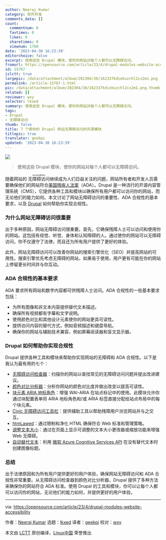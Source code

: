 ```yaml
---
author: Neeraj Kumar
category: 软件开发
comments_data: []
count:
  commentnum: 0
  favtimes: 0
  likes: 0
  sharetimes: 0
  viewnum: 1760
date: '2023-04-30 16:23:39'
editorchoice: false
excerpt: 使用这些 Drupal 模块，使你的网站对每个人都可以无障碍访问。
fromurl: https://opensource.com/article/23/4/drupal-modules-website-accessibility
id: 15767
islctt: true
largepic: /data/attachment/album/202304/30/162337kdiekuzchl2cx2m1.png
permalink: /article-15767-1.html
pic: /data/attachment/album/202304/30/162337kdiekuzchl2cx2m1.png.thumb.jpg
related: []
reviewer: wxy
selector: lkxed
summary: 使用这些 Drupal 模块，使你的网站对每个人都可以无障碍访问。
tags:
- Drupal
- 无障碍访问
thumb: false
title: 7 个使你的 Drupal 网站无障碍访问的开源模块
titlepic: true
translator: geekpi
updated: '2023-04-30 16:23:39'
---
```


![](/data/attachment/album/202304/30/162337kdiekuzchl2cx2m1.png)



> 
> 使用这些 Drupal 模块，使你的网站对每个人都可以无障碍访问。
> 
> 
> 


随着网站的 <ruby> 无障碍访问 <rt>  accessibility </rt></ruby> 继续成为人们日益关注的问题，网站所有者和开发人员需要确保他们的网站符合[美国残疾人法案](https://www.dol.gov/general/topic/disability/ada)（ADA）。Drupal 是一种流行的开源内容管理系统（CMS），它提供各种工具和模块以确保所有用户都可以访问你的网站，而无论他们的能力如何。本文讨论了网站无障碍访问的重要性、ADA 合规性的基本要求，以及 [Drupal](https://opensource.com/article/23/3/create-accessible-websites-drupal) 如何帮助你实现合规性。


### 为什么网站无障碍访问很重要


出于多种原因，网站无障碍访问很重要。首先，它确保残障人士可以访问和使用你的网站。这包括有视觉、听觉、身体和认知障碍的人。通过使你的网站可以无障碍访问，你不仅遵守了法律，而且还为所有用户提供了更好的体验。


此外，网站无障碍访问可以改善你网站的搜索引擎优化（SEO）并提高网站的可用性。搜索引擎优先考虑无障碍的网站，如果易于使用，用户更有可能在你的网站上停留更长时间并与你互动。


### ADA 合规性的基本要求


ADA 要求所有网站和数字内容都可供残障人士访问。ADA 合规性的一些基本要求包括：


* 为所有图像和非文本内容提供替代文本描述。
* 确保所有视频都有字幕和文字说明。
* 使用颜色对比和其他设计元素使你的网站更具可读性。
* 提供访问内容的替代方式，例如音频描述和键盘导航。
* 确保你的网站与辅助技术兼容，例如屏幕阅读器和盲文显示器。


### Drupal 如何帮助你实现合规性


Drupal 提供各种工具和模块来帮助你实现网站的无障碍和 ADA 合规性。以下是我认为最有用的七个：


* [无障碍访问检查器](https://www.drupal.org/project/editoria11y)：扫描你的网站以查找常见的无障碍访问问题并提出改进建议。
* [颜色对比分析器](https://www.drupal.org/project/high_contrast)：分析你网站的颜色对比度并做出改变以提高可读性。
* [块元素 ARIA 地标角色](https://www.drupal.org/project/block_aria_landmark_roles)：增强 WAI-ARIA 在站点标记中的使用。此模块允许你通过块配置表单将 ARIA 地标角色和/或 ARIA 标签直接分配给站点布局中的每个块元素。
* [Civic 无障碍访问工具栏](https://www.drupal.org/project/civic_accessibility_toolbar)：提供辅助工具以帮助残障用户浏览网站并与之交互。
* [htmLawed](https://www.drupal.org/project/htmlawed)：通过限制和净化 HTML 确保符合 Web 标准和管理策略。
* [调整文本大小](https://www.drupal.org/project/textsize)：通过在页面上显示可调整的文本大小更改器或缩放功能来增强 Web 无障碍。
* [自动替代文本](https://www.drupal.org/project/auto_alter)：利用 [微软 Azure Cognitive Services API](https://www.microsoft.com/cognitive-services) 在没有替代文本时创建图像标题。


### 总结


出于法律原因和为所有用户提供更好的用户体验，确保网站无障碍访问和 ADA 合规性非常重要。从无障碍访问检查器到颜色对比分析器，Drupal 提供了多种方法来确保你的网站符合 ADA 标准。使用 Drupal 的工具和模块，你可以让每个人都可以访问你的网站，无论他们的能力如何，并提供更好的用户体验。




---


via: <https://opensource.com/article/23/4/drupal-modules-website-accessibility>


作者：[Neeraj Kumar](https://opensource.com/users/neerajskydiver) 选题：[lkxed](https://github.com/lkxed/) 译者：[geekpi](https://github.com/geekpi) 校对：[wxy](https://github.com/wxy)


本文由 [LCTT](https://github.com/LCTT/TranslateProject) 原创编译，[Linux中国](https://linux.cn/) 荣誉推出